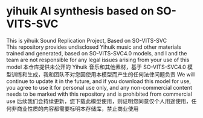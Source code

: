# yihuik AI synthesis based on SO-VITS-SVC
This is yihuik Sound Replication Project, Based on SO-VITS-SVC <br>
This repository provides undisclosed Yihuik music and other materials trained and generated, based on SO-VITS-SVC4.0 models, and I and the team are not responsible for any legal issues arising from your use of this model
本仓库提供未公开的 Yihuik 音乐和其他素材，基于 SO-VITS-SVC4.0 模型训练和生成，我和团队不对您因使用本模型而产生的任何法律问题负责
We will continue to update it in the future, and if you download this model for use, you agree to use it for personal use only, and any non-commercial content needs to be marked with this repository and is prohibited from commercial use
后续我们会持续更新，您下载此模型使用，则证明您同意仅个人用途使用，任何非商业性质的内容都需要标明本存储库，禁止商业使用
